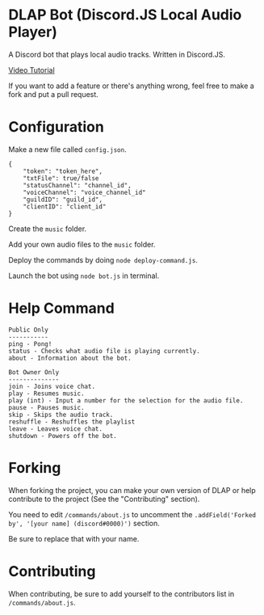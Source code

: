 # DLAP Bot (Discord.JS Local Audio Player)

A Discord bot that plays local audio tracks. Written in Discord.JS.

[Video Tutorial](https://www.youtube.com/watch?v=7X3FAhYW31I)

If you want to add a feature or there's anything wrong, feel free to make a fork and put a pull request.

# Configuration
Make a new file called `config.json`.
```
{
    "token": "token_here",
    "txtFile": true/false
    "statusChannel": "channel_id",
    "voiceChannel": "voice_channel_id"
    "guildID": "guild_id",
    "clientID": "client_id"
}
```

Create the `music` folder.

Add your own audio files to the `music` folder.

Deploy the commands by doing `node deploy-command.js`.

Launch the bot using `node bot.js` in terminal.

# Help Command
```
Public Only
-----------
ping - Pong!
status - Checks what audio file is playing currently.
about - Information about the bot.

Bot Owner Only
--------------
join - Joins voice chat.
play - Resumes music.
play (int) - Input a number for the selection for the audio file.
pause - Pauses music.
skip - Skips the audio track.
reshuffle - Reshuffles the playlist
leave - Leaves voice chat.
shutdown - Powers off the bot.
```

# Forking
When forking the project, you can make your own version of DLAP or help contribute to the project (See the "Contributing" section).

You need to edit `/commands/about.js` to uncomment the `.addField('Forked by', '[your name] (discord#0000)')` section.

Be sure to replace that with your name.

# Contributing
When contributing, be sure to add yourself to the contributors list in `/commands/about.js`.